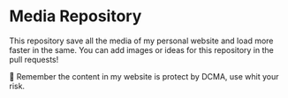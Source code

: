 # Media Repository
This repository save all the media of my personal website and load more faster in the same.
You can add images or ideas for this repository in the pull requests! 

:cop: Remember the content in my website is protect by DCMA, use whit your risk.  
